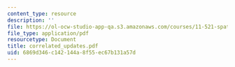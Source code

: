 ```yaml
---
content_type: resource
description: ''
file: https://ol-ocw-studio-app-qa.s3.amazonaws.com/courses/11-521-spatial-database-management-and-advanced-geographic-information-systems-spring-2003/6869d346c142144a8f55ec67b131a57d_correlated_updates.pdf
file_type: application/pdf
resourcetype: Document
title: correlated_updates.pdf
uid: 6869d346-c142-144a-8f55-ec67b131a57d
---
```

